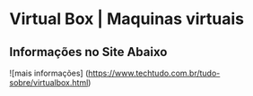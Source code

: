 # Virtual Box | Maquinas virtuais

## Informações no Site Abaixo 
![mais informações] (https://www.techtudo.com.br/tudo-sobre/virtualbox.html)